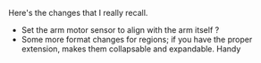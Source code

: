 Here's the changes that I really recall.

- Set the arm motor sensor to align with the arm itself ?
- Some more format changes for regions; if you have the proper extension, makes them collapsable and expandable. Handy
